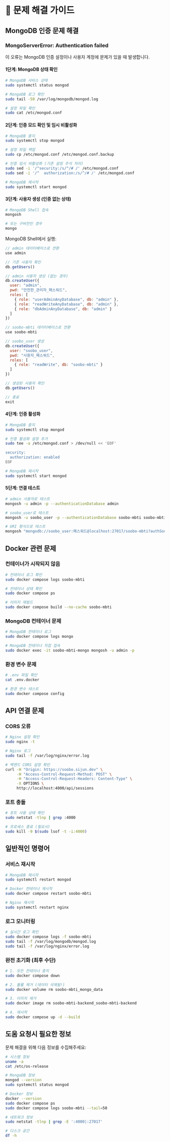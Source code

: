 # 🚨 문제 해결 가이드

## MongoDB 인증 문제 해결

### MongoServerError: Authentication failed

이 오류는 MongoDB 인증 설정이나 사용자 계정에 문제가 있을 때 발생합니다.

#### 1단계: MongoDB 상태 확인
```bash
# MongoDB 서비스 상태
sudo systemctl status mongod

# MongoDB 로그 확인
sudo tail -50 /var/log/mongodb/mongod.log

# 설정 파일 확인
sudo cat /etc/mongod.conf
```

#### 2단계: 인증 모드 확인 및 임시 비활성화
```bash
# MongoDB 중지
sudo systemctl stop mongod

# 설정 파일 백업
sudo cp /etc/mongod.conf /etc/mongod.conf.backup

# 인증 임시 비활성화 (기존 설정 주석 처리)
sudo sed -i '/^security:/s/^/# /' /etc/mongod.conf
sudo sed -i '/^  authorization:/s/^/# /' /etc/mongod.conf

# MongoDB 재시작
sudo systemctl start mongod
```

#### 3단계: 사용자 생성 (인증 없는 상태)
```bash
# MongoDB Shell 접속
mongosh

# 또는 구버전인 경우
mongo
```

MongoDB Shell에서 실행:
```javascript
// admin 데이터베이스로 전환
use admin

// 기존 사용자 확인
db.getUsers()

// admin 사용자 생성 (없는 경우)
db.createUser({
  user: "admin",
  pwd: "안전한_관리자_패스워드",
  roles: [
    { role: "userAdminAnyDatabase", db: "admin" },
    { role: "readWriteAnyDatabase", db: "admin" },
    { role: "dbAdminAnyDatabase", db: "admin" }
  ]
})

// soobo-mbti 데이터베이스로 전환
use soobo-mbti

// soobo_user 생성
db.createUser({
  user: "soobo_user",
  pwd: "사용자_패스워드",
  roles: [
    { role: "readWrite", db: "soobo-mbti" }
  ]
})

// 생성된 사용자 확인
db.getUsers()

// 종료
exit
```

#### 4단계: 인증 활성화
```bash
# MongoDB 중지
sudo systemctl stop mongod

# 인증 활성화 설정 추가
sudo tee -a /etc/mongod.conf > /dev/null << 'EOF'

security:
  authorization: enabled
EOF

# MongoDB 재시작
sudo systemctl start mongod
```

#### 5단계: 연결 테스트
```bash
# admin 사용자로 테스트
mongosh -u admin -p --authenticationDatabase admin

# soobo_user로 테스트
mongosh -u soobo_user -p --authenticationDatabase soobo-mbti soobo-mbti

# URI 형식으로 테스트
mongosh "mongodb://soobo_user:패스워드@localhost:27017/soobo-mbti?authSource=soobo-mbti"
```

## Docker 관련 문제

### 컨테이너가 시작되지 않음
```bash
# 컨테이너 로그 확인
sudo docker compose logs soobo-mbti

# 컨테이너 상태 확인
sudo docker compose ps

# 이미지 재빌드
sudo docker compose build --no-cache soobo-mbti
```

### MongoDB 컨테이너 문제
```bash
# MongoDB 컨테이너 로그
sudo docker compose logs mongo

# MongoDB 컨테이너 직접 접속
sudo docker exec -it soobo-mbti-mongo mongosh -u admin -p
```

### 환경 변수 문제
```bash
# .env 파일 확인
cat .env.docker

# 환경 변수 테스트
sudo docker compose config
```

## API 연결 문제

### CORS 오류
```bash
# Nginx 설정 확인
sudo nginx -t

# Nginx 로그
sudo tail -f /var/log/nginx/error.log

# 백엔드 CORS 설정 확인
curl -H "Origin: https://soobo.sijun.dev" \
     -H "Access-Control-Request-Method: POST" \
     -H "Access-Control-Request-Headers: Content-Type" \
     -X OPTIONS \
     http://localhost:4000/api/sessions
```

### 포트 충돌
```bash
# 포트 사용 상태 확인
sudo netstat -tlnp | grep :4000

# 프로세스 종료 (필요시)
sudo kill -9 $(sudo lsof -t -i:4000)
```

## 일반적인 명령어

### 서비스 재시작
```bash
# MongoDB 재시작
sudo systemctl restart mongod

# Docker 컨테이너 재시작
sudo docker compose restart soobo-mbti

# Nginx 재시작
sudo systemctl restart nginx
```

### 로그 모니터링
```bash
# 실시간 로그 확인
sudo docker compose logs -f soobo-mbti
sudo tail -f /var/log/mongodb/mongod.log
sudo tail -f /var/log/nginx/error.log
```

### 완전 초기화 (최후 수단)
```bash
# 1. 모든 컨테이너 중지
sudo docker compose down

# 2. 볼륨 제거 (데이터 삭제됨!)
sudo docker volume rm soobo-mbti_mongo_data

# 3. 이미지 제거
sudo docker image rm soobo-mbti-backend_soobo-mbti-backend

# 4. 재시작
sudo docker compose up -d --build
```

## 도움 요청시 필요한 정보

문제 해결을 위해 다음 정보를 수집해주세요:

```bash
# 시스템 정보
uname -a
cat /etc/os-release

# MongoDB 정보
mongod --version
sudo systemctl status mongod

# Docker 정보
docker --version
sudo docker compose ps
sudo docker compose logs soobo-mbti --tail=50

# 네트워크 정보
sudo netstat -tlnp | grep -E ':4000|:27017'

# 디스크 공간
df -h
```
